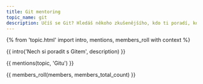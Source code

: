 ```yaml
---
title: Git mentoring
topic_name: git
description: Učíš se Git? Hledáš někoho zkušenějšího, kdo ti poradí, když se zasekneš? Kdo ti ukáže správné postupy a nasměruje tě na kvalitní návody nebo kurzy?
---
```

{% from 'topic.html' import intro, mentions, members_roll with context %}

{{ intro('Nech si poradit s Gitem', description) }}

{{ mentions(topic, 'Gitu') }}

{{ members_roll(members, members_total_count) }}
